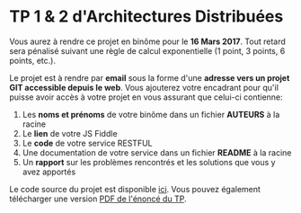 # TP 1 & 2 d'Architectures Distribuées

Vous aurez à rendre ce projet en binôme pour le **16 Mars 2017**. 
Tout retard sera pénalisé suivant une règle de calcul exponentielle (1 point, 3 points, 6 points, etc.).

Le projet est à rendre par **email** sous la forme d'une **adresse vers un projet GIT accessible depuis le web**. 
Vous ajouterez votre encadrant pour qu'il puisse avoir accès à votre projet en vous assurant que celui-ci contienne:
1. Les **noms et prénoms** de votre binôme dans un fichier **AUTEURS** à la racine
2. Le **lien** de votre JS Fiddle
3. Le **code** de votre service RESTFUL
4. Une documentation de votre service dans un fichier **README** à la racine
5. Un **rapport** sur les problèmes rencontrés et les solutions que vous y avez apportés

Le code source du projet est disponible [ici](ZOO_MANAGER).
Vous pouvez également télécharger une version [PDF de l'énoncé du TP](TP-RESTFUL.pdf).
